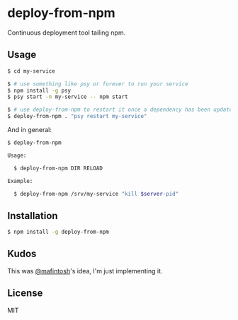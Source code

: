 
# deploy-from-npm

  Continuous deployment tool tailing npm.

## Usage

```bash
$ cd my-service

$ # use something like psy or forever to run your service
$ npm install -g psy
$ psy start -n my-service -- npm start

$ # use deploy-from-npm to restart it once a dependency has been updated
$ deploy-from-npm . "psy restart my-service"
```

And in general:

```bash
$ deploy-from-npm

Usage:

  $ deploy-from-npm DIR RELOAD

Example:

  $ deploy-from-npm /srv/my-service "kill $server-pid"

```

## Installation

```bash
$ npm install -g deploy-from-npm
```

## Kudos

  This was [@mafintosh](https://github.com/mafintosh)'s idea, I'm just implementing it.

## License

  MIT
